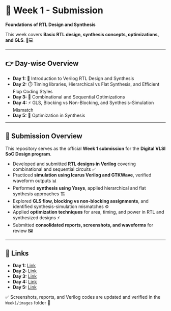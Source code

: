 # 📌 Week 1 - Submission

**Foundations of RTL Design and Synthesis**

This week covers **Basic RTL design, synthesis concepts, optimizations, and GLS**. 🚀💻

---

## 👉 Day-wise Overview

- **Day 1:** 📘 Introduction to Verilog RTL Design and Synthesis
- **Day 2:** ⏱️ Timing libraries, Hierarchical vs Flat Synthesis, and Efficient Flop Coding Styles
- **Day 3:** 🔧 Combinational and Sequential Optimizations
- **Day 4:** ⚡ GLS, Blocking vs Non-Blocking, and Synthesis-Simulation Mismatch
- **Day 5:** 🏁 Optimization in Synthesis

---

## 📝 Submission Overview

This repository serves as the official **Week 1 submission** for the **Digital VLSI SoC Design program**.

- Developed and submitted **RTL designs in Verilog** covering combinational and sequential circuits ✅
- Practiced **simulation using Icarus Verilog and GTKWave**, verified waveform outputs 📊
- Performed **synthesis using Yosys**, applied hierarchical and flat synthesis approaches 🏗️
- Explored **GLS flow, blocking vs non-blocking assignments**, and identified synthesis-simulation mismatches ⚙️
- Applied **optimization techniques** for area, timing, and power in RTL and synthesized designs ⚡
- Submitted **consolidated reports, screenshots, and waveforms** for review 🖼️

---

## 🔗 Links

- **Day 1:** [Link](https://github.com/Govindan-M/riscv-soc-tapeout/tree/main/Week%201/Day%201)
- **Day 2:** [Link](https://github.com/Govindan-M/riscv-soc-tapeout/tree/main/Week%201/Day%202)
- **Day 3:** [Link](https://github.com/Govindan-M/riscv-soc-tapeout/tree/main/Week%201/Day%203)
- **Day 4:** [Link](https://github.com/Govindan-M/riscv-soc-tapeout/tree/main/Week%201/Day%204)
- **Day 5:** [Link](https://github.com/Govindan-M/riscv-soc-tapeout/tree/main/Week%201/Day%205)

✅ Screenshots, reports, and Verilog codes are updated and verified in the `Week1/images` folder 📂
